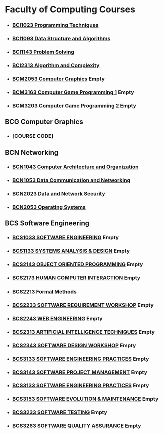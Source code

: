 # Faculty of Computing Courses

- ### [BCI1023 Programming Techniques](./BCI1023/)
- ### [BCI1093 Data Structure and Algorithms](./BCI1093/)
- ### [BCI1143 Problem Solving](./BCI1143/)
- ### [BCI2313 Algorithm and Complexity](./BCI2313/)
- ### [BCM2053 Computer Graphics](./BCM2053/) Empty
- ### [BCM3163 Computer Game Programming 1]() Empty
- ### [BCM3203 Computer Game Programming 2]() Empty

## BCG Computer Graphics
- ### [COURSE CODE]

## BCN Networking
- ### [BCN1043 Computer Architecture and Organization](./BCN1043/)
- ### [BCN1053 Data Communication and Networking](./BCN1053/)
- ### [BCN2023 Data and Network Security](./BCN2023/)
- ### [BCN2053 Operating Systems](./BCN2053/)

## BCS Software Engineering
- ### [BCS1033 SOFTWARE ENGINEERING]() Empty
- ### [BCS1133 SYSTEMS ANALYSIS & DESIGN]() Empty
- ### [BCS2143 OBJECT ORIENTED PROGRAMMING]() Empty
- ### [BCS2173 HUMAN COMPUTER INTERACTION]() Empty
- ### [BCS2213 Formal Methods](./BCS2213/)
- ### [BCS2233 SOFTWARE REQUIREMENT WORKSHOP]() Empty
- ### [BCS2243 WEB ENGINEERING]() Empty
- ### [BCS2313 ARTIFICIAL INTELLIGENCE TECHNIQUES]() Empty
- ### [BCS2343 SOFTWARE DESIGN WORKSHOP]() Empty
- ### [BCS3133 SOFTWARE ENGINEERING PRACTICES]() Empty
- ### [BCS3143 SOFTWARE PROJECT MANAGEMENT]() Empty
- ### [BCS3133 SOFTWARE ENGINEERING PRACTICES]() Empty
- ### [BCS3153 SOFTWARE EVOLUTION & MAINTENANCE]() Empty
- ### [BCS3233 SOFTWARE TESTING]() Empty
- ### [BCS3263 SOFTWARE QUALITY ASSURANCE]() Empty



